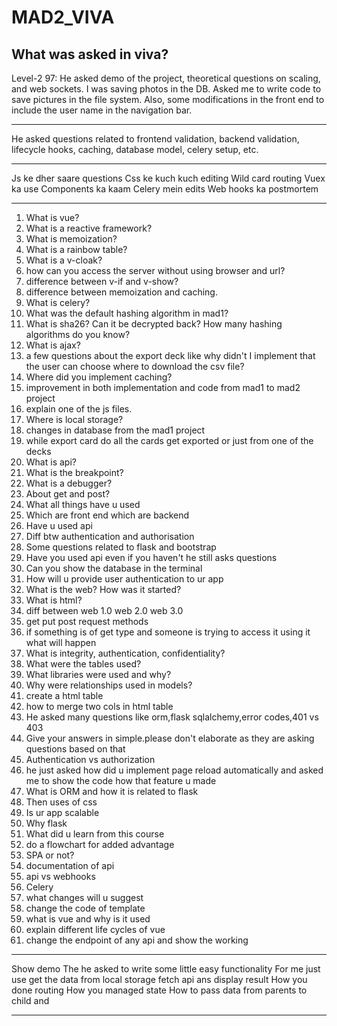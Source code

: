 # MAD2_VIVA

## What was asked in viva?
Level-2 97: He asked demo of the project, theoretical questions on scaling, and web sockets. I was saving photos in the DB. Asked me to write code to save pictures in the file system. Also, some modifications in the front end to include the user name in the navigation bar.
***
He asked questions related to frontend validation, backend validation, lifecycle hooks, caching, database model, celery setup, etc.
***
Js ke dher saare questions
Css ke kuch kuch editing
Wild card routing
Vuex ka use
Components ka kaam
Celery mein edits
Web hooks ka postmortem
***
1. What is vue?
2. What is a reactive framework?
3. What is memoization?
4. What is a rainbow table?
5. What is a v-cloak?
6. how can you access the server without using browser and url?
7. difference between v-if and v-show?
8. difference between memoization and caching.
9. What is celery?
10. What was the default hashing algorithm in mad1?
11. What is sha26? Can it be decrypted back? How many hashing algorithms do you know?
12. What is ajax?
13. a few questions about the export deck like why didn't I implement that the user can choose where
to download the csv file?
14. Where did you implement caching?
15. improvement in both implementation and code from mad1 to mad2 project
16. explain one of the js files.
17. Where is local storage?
18. changes in database from the mad1 project
19. while export card do all the cards get exported or just from one of the decks
20. What is api?
21. What is the breakpoint?
22. What is a debugger?
23. About get and post?
24. What all things have u used
25. Which are front end which are backend
26. Have u used api
27. Diff btw authentication and authorisation
28. Some questions related to flask and bootstrap
29. Have you used api even if you haven't he still asks questions
30. Can you show the database in the terminal
31. How will u provide user authentication to ur app
32. What is the web? How was it started?
33. What is html?
34. diff between web 1.0 web 2.0 web 3.0
35. get put post request methods
36. if something is of get type and someone is trying to access it using it what will happen
37. What is integrity, authentication, confidentiality?
38. What were the tables used?
39. What libraries were used and why?
40. Why were relationships used in models?
41. create a html table
42. how to merge two cols in html table
43. He asked many questions like orm,flask sqlalchemy,error codes,401 vs 403
44. Give your answers in simple.please don't elaborate as they are asking questions based on that
45. Authentication vs authorization
46. he just asked how did u implement page reload automatically and asked me to show the code
how that feature u made
47. What is ORM and how it is related to flask
48. Then uses of css
49. Is ur app scalable
50. Why flask
51. What did u learn from this course
52. do a flowchart for added advantage
53. SPA or not?
54. documentation of api
55. api vs webhooks
56. Celery
57. what changes will u suggest
58. change the code of template
59. what is vue and why is it used
60. explain different life cycles of vue
61. change the endpoint of any api and show the working
***
Show demo
The he asked to write some little easy functionality
For me just use get the data from local storage fetch api ans display result
How you done routing
How you managed state
How to pass data  from parents to child and
***


